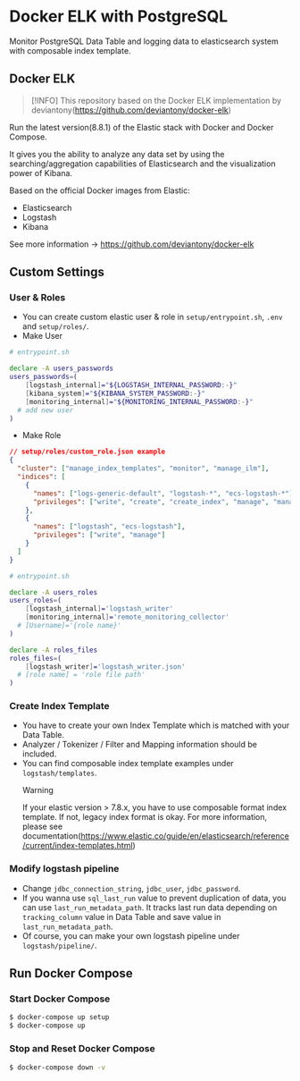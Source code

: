 # Docker ELK with PostgreSQL

Monitor PostgreSQL Data Table and logging data to elasticsearch system with composable index template.

## Docker ELK

> [!INFO]
> This repository based on the Docker ELK implementation by deviantony(https://github.com/deviantony/docker-elk)

Run the latest version(8.8.1) of the Elastic stack with Docker and Docker Compose.

It gives you the ability to analyze any data set by using the searching/aggregation capabilities of Elasticsearch and the visualization power of Kibana.

Based on the official Docker images from Elastic:

- Elasticsearch
- Logstash
- Kibana

See more information -> https://github.com/deviantony/docker-elk

## Custom Settings

### User & Roles

- You can create custom elastic user & role in `setup/entrypoint.sh`, `.env` and `setup/roles/`.
- Make User

```sh
# entrypoint.sh

declare -A users_passwords
users_passwords=(
	[logstash_internal]="${LOGSTASH_INTERNAL_PASSWORD:-}"
	[kibana_system]="${KIBANA_SYSTEM_PASSWORD:-}"
	[monitoring_internal]="${MONITORING_INTERNAL_PASSWORD:-}"
  # add new user
)
```

- Make Role

```json
// setup/roles/custom_role.json example
{
  "cluster": ["manage_index_templates", "monitor", "manage_ilm"],
  "indices": [
    {
      "names": ["logs-generic-default", "logstash-*", "ecs-logstash-*"],
      "privileges": ["write", "create", "create_index", "manage", "manage_ilm"]
    },
    {
      "names": ["logstash", "ecs-logstash"],
      "privileges": ["write", "manage"]
    }
  ]
}
```

```sh
# entrypoint.sh

declare -A users_roles
users_roles=(
	[logstash_internal]='logstash_writer'
	[monitoring_internal]='remote_monitoring_collector'
  # [Username]='{role name}'
)

declare -A roles_files
roles_files=(
	[logstash_writer]='logstash_writer.json'
  # [role name] = 'role file path'
)
```

### Create Index Template

- You have to create your own Index Template which is matched with your Data Table.
- Analyzer / Tokenizer / Filter and Mapping information should be included.
- You can find composable index template examples under `logstash/templates`.
  > [!WARNING]
  > If your elastic version > 7.8.x, you have to use composable format index template. If not, legacy index format is okay.
  > For more information, please see documentation(https://www.elastic.co/guide/en/elasticsearch/reference/current/index-templates.html)

### Modify logstash pipeline

- Change `jdbc_connection_string`, `jdbc_user`, `jdbc_password`.
- If you wanna use `sql_last_run` value to prevent duplication of data, you can use `last_run_metadata_path`. It tracks last run data depending on `tracking_column` value in Data Table and save value in `last_run_metadata_path`.
- Of course, you can make your own logstash pipeline under `logstash/pipeline/`.

## Run Docker Compose

### Start Docker Compose

```sh
$ docker-compose up setup
$ docker-compose up
```

### Stop and Reset Docker Compose

```sh
$ docker-compose down -v
```
